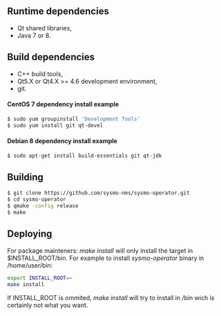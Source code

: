 Runtime dependencies
--------------------
- Qt shared libraries,
- Java 7 or 8.

Build dependencies
------------------
- C++ build tools,
- Qt5.X or Qt4.X >= 4.6 development environment,
- git.

#### CentOS 7 dependency install example
```sh
$ sudo yum groupinstall 'Development Tools'
$ sudo yum install git qt-devel
```

#### Debian 8 dependency install example
```sh
$ sudo apt-get install build-essentials git qt-jdk
```

Building
--------
```sh
$ git clone https://github.com/sysmo-nms/sysmo-operator.git
$ cd sysmo-operator
$ qmake -config release
$ make
```

Deploying
---------
For package mainteners: *make install* will only install the target in $INSTALL_ROOT/bin. For example to install *sysmo-operator* binary in /home/user/bin:
```sh
export INSTALL_ROOT=~
make install
```
If INSTALL_ROOT is ommited, *make install* will try to install in /bin wich is certainly not what you want.

